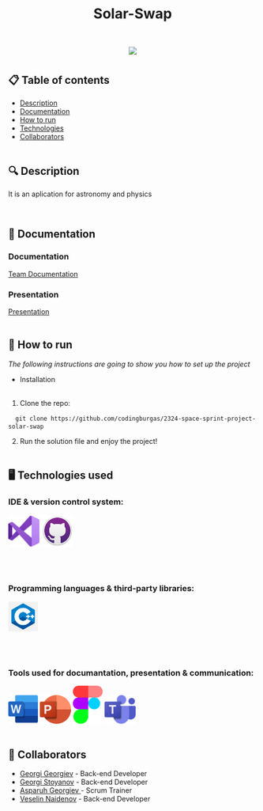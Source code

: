 <h1 align="center"> Solar-Swap <h1>
<div align="center"> <img src="https://cdn.discordapp.com/attachments/1202726190834651146/1211744459012968538/image.png?ex=65ef4ff8&is=65dcdaf8&hm=821d9ead1501b707554925fb33c771e43e6555e2df637aeda42130f144cdee5c&" /> </div>

## 📋 Table of contents
  - [Description](#description)
  - [Documentation](#docs)
  - [How to run](#install)
  - [Technologies](#technologies)
  - [Collaborators](#collaborators)
<br></br>
## 🔍 Description <a name="description"></a>
<p> It is an aplication for astronomy and physics</p>
<br>

## 📃 Documentation <a name="docs"></a>

### Documentation

[Team Documentation](https://github.com/codingburgas/2324-space-sprint-project-solar-swap/blob/main/Solar-Swap.docx)


### Presentation
[Presentation](https://github.com/codingburgas/2324-space-sprint-project-solar-swap/blob/docs/Solar-Swap.pptx)
<br></br>
## 🚀 How to run <a name="install"></a>
*The following instructions are going to show you how to set up the project*

- Installation
<br></br>
1. Clone the repo:
```
  git clone https://github.com/codingburgas/2324-space-sprint-project-solar-swap
```
    

2. Run the solution file and enjoy the project!
<br></br>
## 🖥️ Technologies used <a name="technologies"></a>

### IDE & version control system:

<a href="https://code.visualstudio.com/"><img src="https://github.com/codingburgas/2324-space-sprint-project-solar-swap/blob/docs/assets/VS.png"  width="63"/></a>
<a href="https://github.com/"><img src="https://github.com/codingburgas/2324-space-sprint-project-solar-swap/blob/docs/assets/gitHubIcon.png" alt="GitHub Icon" width="65"/></a>

<br></br>
### Programming languages & third-party libraries:


<img src="https://github.com/codingburgas/2324-space-sprint-project-solar-swap/blob/docs/assets/c%2B%2B.png" width ="60"/>


<br></br>
### Tools used for documantation, presentation & communication:

<a href="https://www.microsoft.com/en-ww/microsoft-365/word?activetab=tabs%3afaqheaderregion3"><img src="https://github.com/codingburgas/2324-space-sprint-project-solar-swap/blob/docs/assets/wordIcon.png" alt="Word Icon" width="60"/></a>
<a href="https://www.microsoft.com/en-ww/microsoft-365/powerpoint"><img src="https://github.com/codingburgas/2324-space-sprint-project-solar-swap/blob/docs/assets/powerPointIcon.png" alt="PowerPoint Icon" width="63"/></a>
<a href=""><img src="https://github.com/codingburgas/2324-space-sprint-project-solar-swap/blob/docs/assets/figmaIcon.png" width="60"/></a>
<a href="https://www.microsoft.com/en-us/microsoft-teams/group-chat-software"><img src="https://github.com/codingburgas/2324-space-sprint-project-solar-swap/blob/docs/assets/teamsIcon.png" alt="Teams Icon" width="63"/></a>
<br></br>

## 🧑 Collaborators <a name="collaborators"></a>
- [Georgi Georgiev](https://github.com/GPGeorgiev22) - Back-end Developer 
- [Georgi Stoyanov](https://github.com/GSStoyanov22) - Back-end Developer
- [Asparuh Georgiev ](https://github.com/AZGeorgiev) - Scrum Trainer
- [Veselin Naidenov](https://github.com/VVNaydenov22) - Back-end Developer
